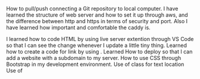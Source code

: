 How to pull/push connecting a Git repository to local computer.
I have learned the structure of web server and how to set it up through aws, and the difference between http and https in terms of security and port. 
Also I have learned how important and comfortable the caddy is.

I learned how to code HTML by using live server extention through VS Code so that I can see the change whenever I update a little tiny thing. Learned how to create a code for link by using <a href></a>. Learned How to deploy so that I can add a website with a subdomain to my server.
How to use CSS through Bootstrap in my development environment.
Use of class for text location
Use of <style>
Set background color by using bg-
.text-reset (boostrap)  
font size change in style
font-weight 
adding a caption to the photo using <figure> and <figcaption>
<br>
In the following code, what does the link element do? <be>
"The <link> element links external resources, typically used to link CSS files to the HTML document." <br>
<br>
In the following code, what does a div tag do?<br>
The <div> tag is a block-level container used to group elements and apply styles or layout properties.<br>
<br>
In the following code, what is the difference between the #title and .grid selector?<br>
#title targets an element with the specific id="title", while .grid targets all elements with the class class="grid".<br>
<br>
In the following code, what is the difference between padding and margin?<br>
![image](https://github.com/user-attachments/assets/07aafd00-8ac5-4f20-88af-c6f752b870c7)

Padding is the space between the content and the element's border, while margin is the space outside the element's border.<br>
<br>
Given this HTML and this CSS how will the images be displayed using flex?<br>
Depending on the CSS flex properties (justify-content, align-items, etc.), the images will be laid out according to the defined flexbox rules.<br>
<br>
What does the following padding CSS do?<be>
![image](https://github.com/user-attachments/assets/57832566-f90f-4b76-b489-bd0146a64678)

The CSS padding property adds space inside the element’s border, around the content. The specific padding values determine how much space is added to each side.<br>
<br>
What does the following code using arrow syntax function declaration do?<be>
![image](https://github.com/user-attachments/assets/ac25afa5-9240-4040-b239-cf904b86a27d)

![image](https://github.com/user-attachments/assets/554d0df6-2f41-4a53-8408-1f50c222004d)

Arrow function syntax defines a function. If used in an expression, it will return the output of the function body.<br>
<br>
What does the following code using map with an array output?<be>
![image](https://github.com/user-attachments/assets/f23eca03-c6f1-47ef-b17e-3812daa97d9a)
![image](https://github.com/user-attachments/assets/244932f7-9f86-44fd-938a-73f461b89c3a)

The map() function returns a new array with the results of applying the callback function to each element of the array.<br>
<br>
What does the following code output using getElementByID and addEventListener?<be>
![image](https://github.com/user-attachments/assets/271500f8-7ffa-4654-be55-90a751438b87)

getElementById selects an element by its ID, and addEventListener attaches an event handler to respond to a specified event (like a click).<br>
<br>
What does the following line of Javascript do using a # selector?<br>
The #selector in JavaScript selects an element by its id. For example, document.querySelector("#id") selects the element with id="id".<br>
<br>
Which of the following are true? (mark all that are true about the DOM)<be>
![image](https://github.com/user-attachments/assets/d5a06229-43cc-41e9-9c1e-1ff92410a0b1)

![image](https://github.com/user-attachments/assets/7bca84d5-6232-472e-978f-cda1c7aed09d)

![image](https://github.com/user-attachments/assets/3f425803-74d3-45d1-8a7b-8d5b876bade2)

![image](https://github.com/user-attachments/assets/ca808fdc-aee0-40b9-b4f6-a28b9de1f688)

Likely answers involve the nature of the DOM as a tree structure, the ability to modify it with JavaScript, and its representation of the HTML document.<br>
<br>
By default, the HTML span element has a default CSS display property value of:<br>
Inline (display: inline;).<br>
<br>
How would you use CSS to change all the div elements to have a background color of red?<br>
<br>
css<br>
<br>
div {<br>
  background-color: red;<br>
}<br>
How would you display an image with a hyperlink in HTML?<br>
<br>
html<br>
<br>
<a href="URL"><img src="image.jpg" alt="description"></a><br>
![image](https://github.com/user-attachments/assets/fea5a7c0-9be4-4052-8b80-59adec3b6d38)

In the CSS box model, what is the ordering of the box layers starting at the inside and working out?<br>
Content → Padding → Border → Margin.<br>
<br>
Given the following HTML, what CSS would you use to set the text "trouble" to green and leave the "double" text unaffected?<be>
![image](https://github.com/user-attachments/assets/3bcc7750-ffad-486a-96a8-3d88215e6c84)

Apply a class or ID to "trouble" and set the text color to green using CSS:<br>
<br>
html<br>
<br>
<span id="trouble">trouble</span>double<br>
css<br>
<br>
#trouble {<br>
  color: green;<br>
}<br>
What will the following code output when executed using a for loop and console.log?<br>
It depends on the code provided, but typically a for loop iterates through a set of values and prints them using console.log().<br>
<br>
How would you use JavaScript to select an element with the id of “byu” and change the text color of that element to green?<be>
![image](https://github.com/user-attachments/assets/ddfee271-69b9-4e81-9930-1372b819e2f3)

<br>
javascript<br>
<br>
document.getElementById("byu").style.color = "green";<br>
What is the opening HTML tag for a paragraph, ordered list, unordered list, second level heading, first level heading, third level heading?<br>
<br>
Paragraph: <p><br>
Ordered list: "<ol><be>"
Unordered list: "<ul><be>"
Second level heading: "<h2><be>"
First level heading: "<h1><be>"
Third level heading: "<h3><be>"
<br> </h3>
How do you declare the document type to be html?<br>
<!DOCTYPE html><br>
<br>
What is valid javascript syntax for if, else, for, while, switch statements?<br>
Examples:<br>
<br>
if statement:<br>
javascript<br>
<br>
if (condition) { }<br>
else { }<br>
for loop:<br>
javascript<br>
<br>
for (let i = 0; i < limit; i++) { }<br>
while loop:<br>
javascript<br>
<br>
while (condition) { }<br>
switch statement:<br>
javascript<br>
<br>
switch(expression) { case value: break; }<br>
What is the correct syntax for creating a javascript object?<br>
![image](https://github.com/user-attachments/assets/90bc00a8-a647-47b3-9888-6e5ae44567b4)
![image](https://github.com/user-attachments/assets/3380d337-a6b5-403d-8e13-5e07922b6136)
![image](https://github.com/user-attachments/assets/cf7ecf3c-f38a-4180-a397-058b2b667cf1)
![image](https://github.com/user-attachments/assets/c40fc9f8-70b8-4f52-846f-2e8d23c319f9)


<br>
javascript<br>
<br>
let obj = {<br>
  key: value,<br>
  method: function() { }<br>
};<br>
Is it possible to add new properties to javascript objects?<br>
Yes, you can dynamically add new properties to an object.<br>
<br>
If you want to include JavaScript on an HTML page, which tag do you use?<br>
<script><br>
<br>
Given the following HTML, what JavaScript could you use to set the text "animal" to "crow" and leave the "fish" text unaffected?<br>
<br>
javascript<br>
<br>
document.getElementById("animal").textContent = "crow";<br>
Which of the following correctly describes JSON?<br>
JSON (JavaScript Object Notation) is a lightweight data-interchange format that is easy for humans to read and write, and easy for machines to parse and generate.<br>
<br>
What does the console command chmod, pwd, cd, ls, vim, nano, mkdir, mv, rm, man, ssh, ps, wget, sudo do?<br>
<br>
chmod: Change file permissions.<br>
pwd: Print working directory.<br>
cd: Change directory.<br>
ls: List files.<br>
vim, nano: Text editors.<br>
mkdir: Make a new directory.<br>
mv: Move or rename files.<br>
rm: Remove files or directories.<br>
man: Show manual for a command.<br>
ssh: Secure shell for remote login.<br>
ps: Display running processes.<br>
wget: Download files from the web.<br>
sudo: Execute a command as a superuser.<br>
Which of the following console command creates a remote shell session?<br>
ssh<br>
<br>
Which of the following is true when the -la parameter is specified for the ls console command?<br>
It shows all files, including hidden ones, with detailed information.<br>
<br>
Which of the following is true for the domain name banana.fruit.bozo.click, which is the top level domain, which is a subdomain, which is a root domain?<br>
<br>
click is the top-level domain.<br>
bozo is the root domain.<br>
banana.fruit are subdomains.<br>
Is a web certificate necessary to use HTTPS?<br>
Yes.<br>
<br>
Can a DNS A record point to an IP address or another A record?<br>
Yes, a DNS A record can point to an IP address.<br>
<br>
Port 443, 80, 22 is reserved for which protocol?<br>
<br>
443: HTTPS<br>
80: HTTP<br>
22: SSH<br>
What will the following code using Promises output when executed?<br>
It depends on the promise code provided, but typically promises either resolve successfully or reject with an error.<br>
Event Listeners
All DOM elements support the ability to attach a function that gets called when an event occurs on the element. These functions are called event listeners. Here is an example of an event listener that gets called when an element gets clicked.

const submitDataEl = document.querySelector('#submitData');
submitDataEl.addEventListener('click', function (event) {
  console.log(event.type);
});
There are lots of possible events that you can add a listener to. This includes things like mouse, keyboard, scrolling, animation, video, audio, WebSocket, and clipboard events. You can see the full list on MDN. Here are a few of the more commonly used events.

Event Category	Description
Clipboard	Cut, copied, pasted
Focus	An element gets focus
Keyboard	Keys are pressed
Mouse	Click events
Text selection	When text is selected
You can also add event listeners directly in the HTML. For example, here is a onclick handler that is attached to a button.

<button onclick='alert("clicked")'>click me</button>

![image](https://github.com/user-attachments/assets/f3995532-d8e6-4d5d-bff0-db4f456a8d03)

![image](https://github.com/user-attachments/assets/7889d426-1263-4778-91ac-c6be4b84b1b1)

![image](https://github.com/user-attachments/assets/a32dbebf-1d2b-4ca7-ac47-9a98ae1d09fd)

![image](https://github.com/user-attachments/assets/ea03f02f-43d1-43db-89c7-e8b088d55c90)

![image](https://github.com/user-attachments/assets/6772686a-3af3-44ac-9431-8304e86171e3)

![image](https://github.com/user-attachments/assets/6cb9c0f6-6d01-478c-96f1-357935158785)


When the -la parameter is specified for the ls command in the console (Unix-based systems like Linux or macOS), the following is true:

-l (long listing format): This option displays detailed information about each file or directory. The output includes:

File type and permissions
Number of hard links
Owner of the file
Group the file belongs to
File size
Last modification date and time
File or directory name
-a (all files): This option includes hidden files in the listing (files or directories whose names start with a dot .). Without this option, hidden files are not shown.

Combined Effect:
When ls -la is used, it lists all files (including hidden ones) in the current directory with detailed information about each file.

Example output of ls -la:
sql
drwxr-xr-x  2 user group 4096 Oct 13 10:15 .
drwxr-xr-x 10 user group 4096 Oct 13 09:00 ..
-rw-r--r--  1 user group   45 Oct 13 10:10 .hiddenfile
-rw-r--r--  1 user group  512 Oct 13 10:15 file1.txt
-rwxr-xr-x  1 user group 2048 Oct 13 10:14 script.sh
So, ls -la shows:

All files, including hidden ones.
Detailed file information (permissions, ownership, size, modification time, etc.).

![image](https://github.com/user-attachments/assets/add433ab-c579-4df7-ba29-03bd4e12990b)

![image](https://github.com/user-attachments/assets/d6f71df6-9fdc-4f08-8454-cb8b8e76c0b3)

![image](https://github.com/user-attachments/assets/0c4404ed-c100-49b2-b86c-85428fa1f789)

![image](https://github.com/user-attachments/assets/79b2f4ce-034d-450c-b908-1e18fa48b381)

![image](https://github.com/user-attachments/assets/0000ff32-f5aa-4611-ba0f-aabe57f983fa)

![image](https://github.com/user-attachments/assets/fd3a034c-ed30-4b24-83f7-f3b6b8322983)

![image](https://github.com/user-attachments/assets/48ffabae-7e62-4a6f-bd28-e21993676d12)

![image](https://github.com/user-attachments/assets/95155802-adf5-43c9-b074-47407e0a45a5)
